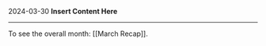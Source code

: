 2024-03-30
__Insert Content Here__
_______________________
To see the overall month: [[March Recap]].